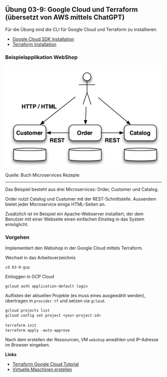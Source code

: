 ## Übung 03-9: Google Cloud und Terraform (übersetzt von AWS mittels ChatGPT)

Für die Übung sind die CLI für Google Cloud und Terraform zu installieren.

* [Google Cloud SDK Installation](https://cloud.google.com/sdk/docs/install)   
* [Terraform Installation](https://learn.hashicorp.com/tutorials/terraform/install-cli?in=terraform/aws-get-started)

### Beispielapplikation WebShop

![](https://github.com/mc-b/duk/raw/e85d53e7765f16833ccfc24672ae044c90cd26c1/data/jupyter/demo/images/Microservices-REST.png)

Quelle: Buch Microservices Rezepte
- - -

Das Beispiel besteht aus drei Microservices: Order, Customer und Catalog.

Order nutzt Catalog und Customer mit der REST-Schnittstelle. Ausserdem bietet jeder Microservice einige HTML-Seiten an.

Zusätzlich ist im Beispiel ein Apache-Webserver installiert, der dem Benutzer mit einer Webseite einen einfachen Einstieg in das System ermöglicht.


### Vorgehen

Implementiert den Webshop in der Google Cloud mittels Terraform.

Wechsel in das Arbeitsverzeichnis

    cd 03-9-gcp

Einloggen in GCP Cloud

    gcloud auth application-default login
    
Auflisten der aktuellen Projekte (es muss eines ausgewählt werden), übertragen in `provider.tf` und setzen via `gcloud`.
   
    gcloud projects list
    gcloud config set project <your-project-id>    

    terraform init
    terraform apply -auto-approve

Nach dem erstellen der Ressourcen, VM `webshop` anwählen und IP-Adresse im Browser eingeben.

**Links**

* [Terraform Google Cloud Tutorial](https://developer.hashicorp.com/terraform/tutorials/gcp-get-started/google-cloud-platform-build)
* [Virtuelle Maschinen erstellen](https://registry.terraform.io/providers/hashicorp/google/latest/docs/resources/compute_instance)